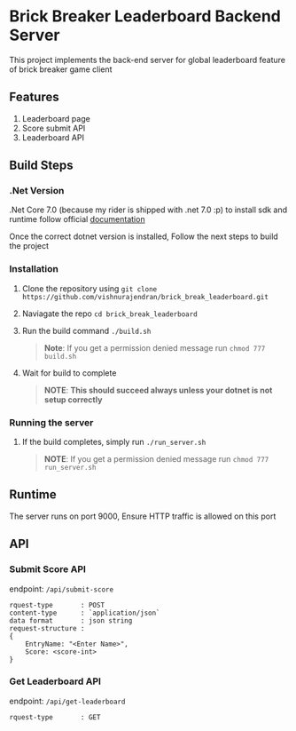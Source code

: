 # Brick Breaker Leaderboard Backend Server

This project implements the back-end server for global leaderboard feature of brick breaker game client

## Features
1. Leaderboard page
2. Score submit API
3. Leaderboard API

## Build Steps
### .Net Version
.Net Core 7.0 (because my rider is shipped with .net 7.0 :p)
to install sdk and runtime follow official [documentation](https://dotnet.microsoft.com/en-us/download/dotnet/7.0)

Once the correct dotnet version is installed, Follow the next steps to build the project

### Installation
1. Clone the repository using `git clone https://github.com/vishnurajendran/brick_break_leaderboard.git`
2. Naviagate the repo `cd brick_break_leaderboard`
3. Run the build command `./build.sh`

    > **Note**: If you get a permission denied message run `chmod 777 build.sh`
4. Wait for build to complete

    > **NOTE**: **This should succeed always unless your dotnet is not setup correctly**

### Running the server
1. If the build completes, simply run `./run_server.sh`

    > **NOTE**: If you get a permission denied message run `chmod 777 run_server.sh`

## Runtime
The server runs on port 9000, Ensure HTTP traffic is allowed on this port

## API

### Submit Score API

endpoint: `/api/submit-score`

    rquest-type       : POST
    content-type      : `application/json`
    data format       : json string
    request-structure :
    {
        EntryName: "<Enter Name>",
        Score: <score-int>
    }
     
### Get Leaderboard API
endpoint: `/api/get-leaderboard`

    rquest-type       : GET
